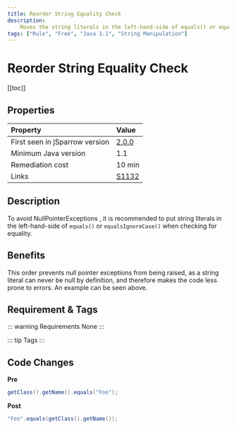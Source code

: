 ```yaml
---
title: Reorder String Equality Check
description:
    Moves the string literals in the left-hand-side of equals() or equalsIgnoreCase() when checking for equality.
tags: ["Rule", "Free", "Java 1.1", "String Manipulation"]
---
```


# Reorder String Equality Check

[[toc]]

## Properties

| Property                        | Value |
|:------------------------------- |:----- |
| First seen in jSparrow version  | [2.0.0](/eclipse/release-notes.html#_2-0-0) |
| Minimum Java version            | 1.1     |
| Remediation cost                | 10 min |
| Links                           | [S1132](https://sonarcloud.io/organizations/default/rules?open=squid%3AS1132&rule_key=squid%3AS1132) |

## Description

To avoid NullPointerExceptions , it is recommended to put string literals in the left-hand-side of `equals()` or `equalsIgnoreCase()` when checking for equality.

## Benefits

This order prevents null pointer exceptions from being raised, as a string literal can never be null by definition, and therefore makes the code less prone to errors. An example can be seen above.

## Requirement & Tags

::: warning Requirements
None
:::

::: tip Tags
<TagLinks />
:::

## Code Changes

__Pre__

```java
getClass().getName().equals("Foo");
```

__Post__
```java
"Foo".equals(getClass().getName());
```
